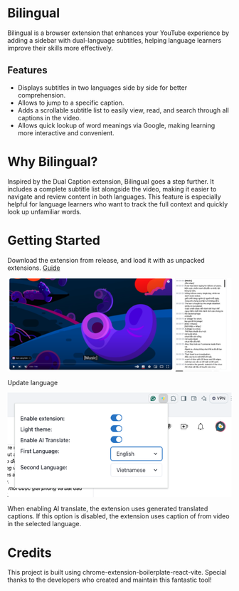 # Bilingual
Bilingual is a browser extension that enhances your YouTube experience by adding a sidebar with dual-language subtitles, helping language learners improve their skills more effectively.

## Features
- Displays subtitles in two languages side by side for better comprehension.
- Allows to jump to a specific caption.
- Adds a scrollable subtitle list to easily view, read, and search through all captions in the video.
- Allows quick lookup of word meanings via Google, making learning more interactive and convenient.

# Why Bilingual?
Inspired by the Dual Caption extension, Bilingual goes a step further. It includes a complete subtitle list alongside the video, making it easier to navigate and review content in both languages. This feature is especially helpful for language learners who want to track the full context and quickly look up unfamiliar words.

# Getting Started

Download the extension from release, and load it with as unpacked extensions. [Guide](https://knowledge.workspace.google.com/kb/load-unpacked-extensions-000005962)

![alt text](./assets/demo1.png)

Update language

![alt text](./assets/demo2.png)

When enabling AI translate, the extension uses generated translated captions. If this option is disabled, the extension uses caption of from video in the selected language.

# Credits
This project is built using chrome-extension-boilerplate-react-vite. Special thanks to the developers who created and maintain this fantastic tool!

